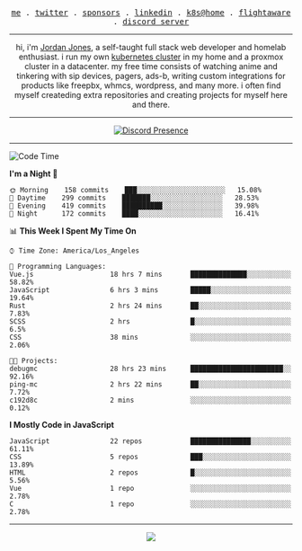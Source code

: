 <p align="center">
  <samp>
    <a href="https://jordanjones.org/">me</a> .
    <a href="https://twitter.com/kashalls">twitter</a> .
    <a href="https://github.com/sponsors/kashalls">sponsors</a> .
    <a href="https://linkedin.com/in/jordpjones">linkedin</a> .
    <a href="https://github.com/kashalls/home-cluster">k8s@home</a> .
    <a href="https://flightaware.com/adsb/stats/user/kashalls">flightaware</a> .
    <a href="https://discord.gg/ctgrp8k">discord server</a>
  </samp>
</p>

---

<p align="center">hi, i'm <a href="https://jordanjones.org/">Jordan Jones</a>, a self-taught full stack web developer and homelab enthusiast. i run my own <a href="https://github.com/kashalls/home-cluster">kubernetes cluster</a> in my home and a proxmox cluster in a datacenter. my free time consists of watching anime and tinkering with sip devices, pagers, ads-b, writing custom integrations for products like freepbx, whmcs, wordpress, and many more. i often find myself createding extra repositories and creating projects for myself here and there. </p>

---
<div align="center">

[![Discord Presence](https://lanyard.cnrad.dev/api/201077739589992448)](https://discord.com/users/201077739589992448)

</div>

---

<!--START_SECTION:waka-->
![Code Time](http://img.shields.io/badge/Code%20Time-1%2C058%20hrs%2033%20mins-blue)

**I'm a Night 🦉** 

```text
🌞 Morning    158 commits    ███░░░░░░░░░░░░░░░░░░░░░░   15.08% 
🌆 Daytime    299 commits    ███████░░░░░░░░░░░░░░░░░░   28.53% 
🌃 Evening    419 commits    ██████████░░░░░░░░░░░░░░░   39.98% 
🌙 Night      172 commits    ████░░░░░░░░░░░░░░░░░░░░░   16.41%

```


📊 **This Week I Spent My Time On** 

```text
⌚︎ Time Zone: America/Los_Angeles

💬 Programming Languages: 
Vue.js                   18 hrs 7 mins       ██████████████░░░░░░░░░░░   58.82% 
JavaScript               6 hrs 3 mins        █████░░░░░░░░░░░░░░░░░░░░   19.64% 
Rust                     2 hrs 24 mins       ██░░░░░░░░░░░░░░░░░░░░░░░   7.83% 
SCSS                     2 hrs               █░░░░░░░░░░░░░░░░░░░░░░░░   6.5% 
CSS                      38 mins             ░░░░░░░░░░░░░░░░░░░░░░░░░   2.06%

🐱‍💻 Projects: 
debugmc                  28 hrs 23 mins      ███████████████████████░░   92.16% 
ping-mc                  2 hrs 22 mins       ██░░░░░░░░░░░░░░░░░░░░░░░   7.72% 
c192d8c                  2 mins              ░░░░░░░░░░░░░░░░░░░░░░░░░   0.12%

```

**I Mostly Code in JavaScript** 

```text
JavaScript               22 repos            ███████████████░░░░░░░░░░   61.11% 
CSS                      5 repos             ███░░░░░░░░░░░░░░░░░░░░░░   13.89% 
HTML                     2 repos             █░░░░░░░░░░░░░░░░░░░░░░░░   5.56% 
Vue                      1 repo              ░░░░░░░░░░░░░░░░░░░░░░░░░   2.78% 
C                        1 repo              ░░░░░░░░░░░░░░░░░░░░░░░░░   2.78%

```



<!--END_SECTION:waka-->

---

<p align="center">
  <a href="https://github.com/sponsors/kashalls">
    <img src='https://cdn.jsdelivr.net/gh/kashalls/kashalls/sponsors/sponsors.svg'/>
  </a>
</p>

